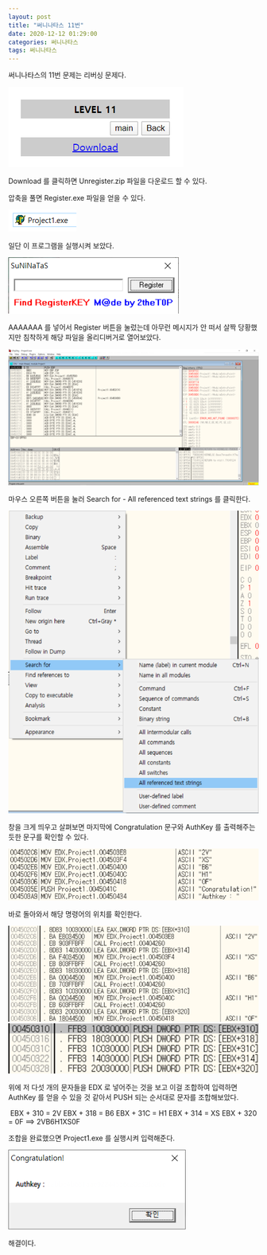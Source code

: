 ```yaml
---
layout: post
title: "써니나타스 11번"
date: 2020-12-12 01:29:00
categories: 써니나타스
tags: 써니나타스
---
```


써니나타스의 11번 문제는 리버싱 문제다.

<img src="/assets/image/2020-12-12-써니나타스 11번/1.png"/>

Download 를 클릭하면 Unregister.zip 파일을 다운로드 할 수 있다.

압축을 풀면 Register.exe 파일을 얻을 수 있다.

<img src="/assets/image/2020-12-12-써니나타스 11번/2.png"/>

일단 이 프로그램을 실행시켜 보았다.

<img src="/assets/image/2020-12-12-써니나타스 11번/3.png"/>

AAAAAAA 를 넣어서 Register 버튼을 눌렀는데 아무런 메시지가 안 떠서 살짝 당황했지만 침착하게 해당 파일을 올리디버거로 열어보았다.

<img src="/assets/image/2020-12-12-써니나타스 11번/4.png"/>

마우스 오른쪽 버튼을 눌러 Search for - All referenced text strings 를 클릭한다.

<img src="/assets/image/2020-12-12-써니나타스 11번/5.png"/>

창을 크게 띄우고 살펴보면 마지막에 Congratulation 문구와 AuthKey 를 출력해주는 듯한 문구를 확인할 수 있다.

<img src="/assets/image/2020-12-12-써니나타스 11번/6.png"/>

바로 돌아와서 해당 명령어의 위치를 확인한다.

<img src="/assets/image/2020-12-12-써니나타스 11번/7.png"/>

<img src="/assets/image/2020-12-12-써니나타스 11번/8.png"/>

위에 저 다섯 개의 문자들을 EDX 로 넣어주는 것을 보고 이걸 조합하여 입력하면 AuthKey 를 얻을 수 있을 것 같아서 PUSH 되는 순서대로 문자를 조합해보았다.

​
EBX + 310 = 2V
EBX + 318 = B6
EBX + 31C = H1
EBX + 314 = XS
EBX + 320 = 0F
==> 2VB6H1XS0F


조합을 완료했으면 Project1.exe 를 실행시켜 입력해준다.

<img src="/assets/image/2020-12-12-써니나타스 11번/9.png"/>

해결이다.